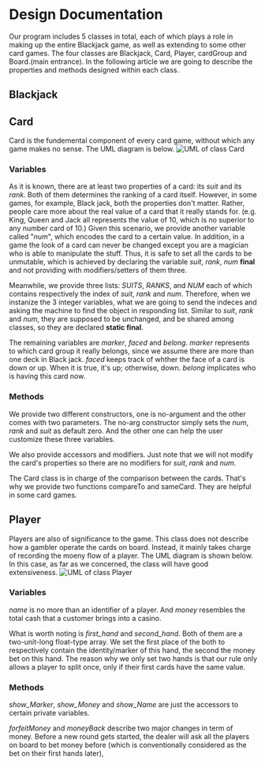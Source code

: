 # Design Documentation
Our program includes 5 classes in total, each of which plays a role in making up the entire Blackjack game, as well as extending to some other card games. The four classes are Blackjack, Card, Player, cardGroup and Board.(main entrance). In the following article we are going to describe the properties and methods designed within each class.

## Blackjack


## Card
Card is the fundemental component of every card game, without which any game makes no sense. The UML diagram is below.
![UML of class Card](https://drive.google.com/file/d/162TFY-bVUtJW3FIFT85Ul4lmwbgxLWtW/view?usp=drivesdk)
### Variables
As it is known, there are at least two properties of a card: its *suit* and its *rank*. Both of them determines the ranking of a card itself. However, in some games, for example, Black jack, both the properties don't matter. Rather, people care more about the real value of a card that it really stands for. (e.g. King, Queen and Jack all represents the value of 10, which is no superior to any number card of 10.) Given this scenario, we provide another variable called "*num*", which encodes the card to a certain value. In addition, in a game the look of a card can never be changed except you are a magician who is able to manipulate the stuff. Thus, it is safe to set all the cards to be unmutable, which is achieved by declaring the variable *suit*, *rank*, *num* **final** and not providing with modifiers/setters of them three.

Meanwhile, we provide three lists: *SUITS*, *RANKS*, and *NUM* each of which contains respectively the index of *suit*, *rank* and *num*. Therefore, when we instanize the 3 integer variables, what we are going to send the indeces and asking the machine to find the object in responding list. Similar to *suit*, *rank* and *num*, they are supposed to be unchanged, and be shared among classes, so they are declared **static final**.

The remaining variables are *marker*, *faced* and *belong*. *marker* represents to which card group it  really belongs, since we assume there are more than one deck in Black jack. *faced* keeps track of whther the face of a card is down or up. When it is true, it's up; otherwise, down. *belong* implicates who is having this card now.

### Methods
We provide two different constructors, one is no-argument and the other comes with two parameters. The no-arg constructor simply sets the *num*, *rank* and *suit* as default zero. And the other one can help the user customize these three variables. 

We also provide accessors and modifiers. Just note that we will not modify the card's properties so there are no modifiers for *suit*, *rank* and *num*. 

The Card class is in charge of the comparison between the cards. That's why we provide two functions compareTo and sameCard. They are helpful in some card games.

## Player
Players are also of significance to the game. This class does not describe how a gambler operate the cards on board. Instead, it mainly takes charge of recording the moeny flow of a player. The UML diagram is shown below. In this case, as far as we concerned, the class will have good extensiveness.
![UML of class Player](https://drive.google.com/file/d/115M31wAjA5ri2x-SyT28lqUj-eznTyBk/view?usp=drivesdk)
### Variables
*name* is no more than an identifier of a player. And *money* resembles the total cash that a customer brings into a casino. 

What is worth noting is *first_hand* and *second_hand*. Both of them are a two-unit-long float-type array. We set the first place of the both to respectively contain the identity/marker of this hand, the second the money bet on this hand. The reason why we only set two hands is that our rule only allows a player to split once, only if their first cards have the same value.

### Methods
*show_Marker*, *show_Money* and *show_Name* are just the accessors to certain private variables. 

*forfeitMoney* and *moneyBack* describe two major changes in term of money. Before a new round gets started, the dealer will ask all the players on board to bet money before (which is conventionally considered as the bet on their first hands later), 
<!--stackedit_data:
eyJoaXN0b3J5IjpbLTE2MDk3NzgwNDEsLTE0MTc0NzI2MzUsLT
QzNDcxNjg0OSwzMzk4MjgwMzAsLTM4ODg5Njk1MSwtMjAxMDQ1
MjQ5NiwtMTU1Mjg0MDE1MywtOTk3NTYxNzI0LC05MTExNTk2Mz
csMTI5ODI5NTg2Ml19
-->